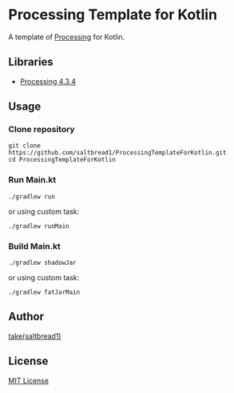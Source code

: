 # Processing Template for Kotlin

A template of [Processing](https://processing.org/) for Kotlin.

## Libraries

- [Processing 4.3.4](org.processing:core:4.3.4)

## Usage

### Clone repository

```
git clone https://github.com/saltbread1/ProcessingTemplateForKotlin.git
cd ProcessingTemplateForKotlin
```

### Run Main.kt

```
./gradlew run
```
or using custom task:
```
./gradlew runMain
```

### Build Main.kt

```
./gradlew shadowJar
```
or using custom task:
```
./gradlew fatJarMain
```

## Author

[take(saltbread1)](https://github.com/saltbread1)

## License

[MIT License](https://github.com/saltbread1/ProcessingTemplateForKotlin/blob/main/LICENSE)

